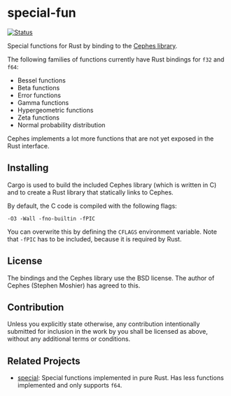 # special-fun

[![Status][status-img]][status-url]

Special functions for Rust by binding to the [Cephes library][1].

The following families of functions currently have Rust bindings for `f32` and
`f64`:

* Bessel functions
* Beta functions
* Error functions
* Gamma functions
* Hypergeometric functions
* Zeta functions
* Normal probability distribution

Cephes implements a lot more functions that are not yet exposed in the Rust
interface.


## Installing

Cargo is used to build the included Cephes library (which is written in C) and
to create a Rust library that statically links to Cephes.

By default, the C code is compiled with the following flags:

    -O3 -Wall -fno-builtin -fPIC

You can overwrite this by defining the `CFLAGS` environment variable. Note that
`-fPIC` has to be included, because it is required by Rust.

## License

The bindings and the Cephes library use the BSD license.
The author of Cephes (Stephen Moshier) has agreed to this.


## Contribution

Unless you explicitly state otherwise, any contribution intentionally submitted
for inclusion in the work by you shall be licensed as above, without any
additional terms or conditions.


## Related Projects

* [special][2]: Special functions implemented in pure Rust. Has less functions
  implemented and only supports `f64`.


[1]: http://www.moshier.net/#Cephes
[2]: https://github.com/stainless-steel/special

[status-img]: https://travis-ci.org/vks/special-fun.svg?branch=master
[status-url]: https://travis-ci.org/vks/special-fun
